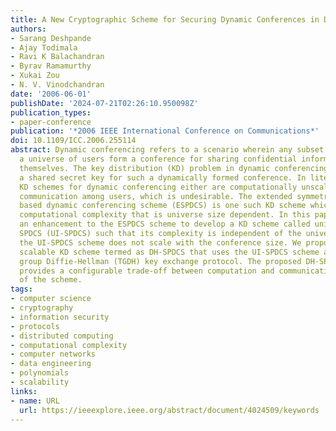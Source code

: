 ```yaml
---
title: A New Cryptographic Scheme for Securing Dynamic Conferences in Data Networks
authors:
- Sarang Deshpande
- Ajay Todimala
- Ravi K Balachandran
- Byrav Ramamurthy
- Xukai Zou
- N. V. Vinodchandran
date: '2006-06-01'
publishDate: '2024-07-21T02:26:10.950098Z'
publication_types:
- paper-conference
publication: '*2006 IEEE International Conference on Communications*'
doi: 10.1109/ICC.2006.255114
abstract: Dynamic conferencing refers to a scenario wherein any subset of users in
  a universe of users form a conference for sharing confidential information among
  themselves. The key distribution (KD) problem in dynamic conferencing is to compute
  a shared secret key for such a dynamically formed conference. In literature, the
  KD schemes for dynamic conferencing either are computationally unscalable or require
  communication among users, which is undesirable. The extended symmetric polynomial
  based dynamic conferencing scheme (ESPDCS) is one such KD scheme which has a high
  computational complexity that is universe size dependent. In this paper we present
  an enhancement to the ESPDCS scheme to develop a KD scheme called universe-independent
  SPDCS (UI-SPDCS) such that its complexity is independent of the universe size. However,
  the UI-SPDCS scheme does not scale with the conference size. We propose a relatively
  scalable KD scheme termed as DH-SPDCS that uses the UI-SPDCS scheme and the tree-based
  group Diffie-Hellman (TGDH) key exchange protocol. The proposed DH-SPDCS scheme
  provides a configurable trade-off between computation and communication complexity
  of the scheme.
tags:
- computer science
- cryptography
- information security
- protocols
- distributed computing
- computational complexity
- computer networks
- data engineering
- polynomials
- scalability
links:
- name: URL
  url: https://ieeexplore.ieee.org/abstract/document/4024509/keywords
---
```

